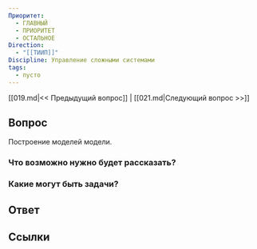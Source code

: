 ```yaml
---
Приоритет:
  - ГЛАВНЫЙ
  - ПРИОРИТЕТ
  - ОСТАЛЬНОЕ
Direction:
  - "[[ТИИП]]" 
Discipline: Управление сложными системами 
tags:
  - пусто
---
```

[[019.md|<< Предыдущий вопрос]] | [[021.md|Следующий вопрос >>]]
## Вопрос

Построение моделей модели.

### Что возможно нужно будет рассказать?

### Какие могут быть задачи?

## Ответ

## Ссылки
